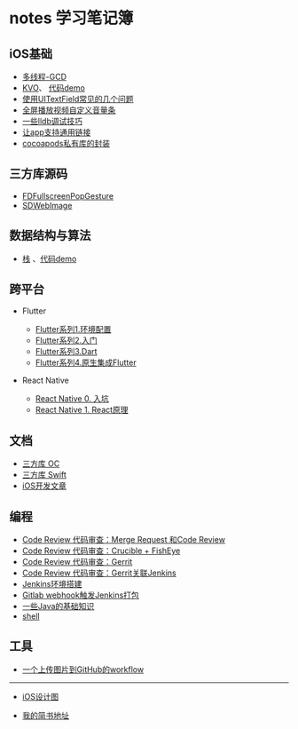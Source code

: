 # notes 学习笔记簿

## iOS基础

+ [多线程-GCD](https://github.com/AllenSWB/notes/blob/master/docs/multithreading_GCD.md)
+ [KVO](https://github.com/AllenSWB/notes/blob/master/docs/KVO.md)、 [代码demo](https://github.com/AllenSWB/notes/blob/master/code/UcarShareDemo/)
+ [使用UITextField常见的几个问题](https://github.com/AllenSWB/notes/blob/master/docs/%E4%BD%BF%E7%94%A8UITextField%E5%B8%B8%E8%A7%81%E7%9A%84%E5%87%A0%E4%B8%AA%E9%97%AE%E9%A2%98.md)
+ [全屏播放视频自定义音量条](https://github.com/AllenSWB/notes/blob/master/docs/ucar_volume.md)
+ [一些lldb调试技巧](https://github.com/AllenSWB/notes/blob/master/docs/%E4%B8%80%E4%BA%9Blldb%E8%B0%83%E8%AF%95%E6%8A%80%E5%B7%A7.md)
+ [让app支持通用链接](https://github.com/AllenSWB/notes/blob/master/docs/%E9%80%9A%E7%94%A8%E9%93%BE%E6%8E%A5.md)
+ [cocoapods私有库的封装](https://github.com/AllenSWB/notes/blob/master/docs/how_to_create_private_third_party_repo_cocoapods.md)
  
## 三方库源码

+ [FDFullscreenPopGesture](https://github.com/AllenSWB/notes/blob/master/docs/FDFullscreenPopGesture.md)
+ [SDWebImage](https://github.com/AllenSWB/notes/blob/master/docs/SDWebImage.md)

## 数据结构与算法

+ [栈](https://github.com/AllenSWB/notes/blob/master/docs/%E6%A0%88.md) 、[代码demo](https://github.com/AllenSWB/notes/tree/master/code/StackDemo)

## 跨平台

+ Flutter
  + [Flutter系列1.环境配置](https://github.com/AllenSWB/notes/blob/master/docs/flutter/setup_env.md)
  + [Flutter系列2.入门](https://github.com/AllenSWB/notes/blob/master/docs/flutter/flutter_intro.md)
  + [Flutter系列3.Dart](xxx.md)
  + [Flutter系列4.原生集成Flutter](https://github.com/AllenSWB/notes/blob/master/docs/flutter/add_flutter_to_native.md)

  
+ React Native
  + [React Native 0. 入坑](https://github.com/AllenSWB/notes/blob/master/docs/reactnative_tutorial_0.md)
  + [React Native 1. React原理](https://github.com/AllenSWB/notes/blob/master/docs/reactnative_tutorial_1.md)

## 文档

+ [三方库 OC](https://github.com/AllenSWB/notes/blob/master/docs/third_party_library_OC.md)
+ [三方库 Swift](https://github.com/AllenSWB/notes/blob/master/docs/third_party_library_Swift.md)
+ [iOS开发文章](https://github.com/AllenSWB/notes/blob/master/docs/articles.md)

## 编程

+ [Code Review 代码审查：Merge Request 和Code Review](https://github.com/AllenSWB/notes/blob/master/docs/CITools/mergerequest.md)
+ [Code Review 代码审查：Crucible + FishEye](https://github.com/AllenSWB/notes/blob/master/docs/CITools/Crucible.md)
+ [Code Review 代码审查：Gerrit](https://github.com/AllenSWB/notes/blob/master/docs/CITools/gerritinstall.md)
+ [Code Review 代码审查：Gerrit关联Jenkins](https://github.com/AllenSWB/notes/blob/master/docs/CITools/Gerrit%20+%20Jenkins.md)
+ [Jenkins环境搭建](https://github.com/AllenSWB/notes/blob/master/docs/CITools/Jenkins%E7%8E%AF%E5%A2%83%E6%90%AD%E5%BB%BA.md)
+ [Gitlab webhook触发Jenkins打包](https://github.com/AllenSWB/notes/blob/master/docs/CITools/Gitlab_webhook.md)
+ [一些Java的基础知识](https://github.com/AllenSWB/notes/blob/master/docs/java_basic.md)
+ [shell](https://github.com/AllenSWB/notes/blob/master/docs/shell.md)

## 工具

+ [一个上传图片到GitHub的workflow](https://github.com/AllenSWB/notes/blob/master/docs/applescript.md)

---

+ [iOS设计图](https://github.com/AllenSWB/notes/blob/master/docs/ios_design.md)

+ [我的简书地址](https://www.jianshu.com/u/f75be2cdebe5)